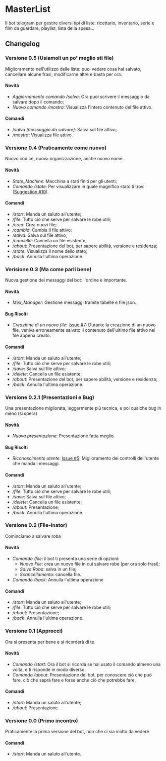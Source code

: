 # MasterList
Il bot telegram per gestire diversi tipi di liste: ricettario, inventario, serie e film da guardare, playlist, lista della spesa...

## Changelog
### Versione 0.5 (Usiamoli un po' meglio sti file)
Miglioramento nell'utilizzo delle liste: puoi vedere cosa hai salvato, cancellare alcune frasi, modificarne altre e basta per ora.
#### Novità
- _Aggiornamento comando /salva_: Ora puoi scrivere il messaggio da salvare dopo il comando;
- _Nuovo comando /mostra_: Visualizza l'intero contenuto del file attivo.
#### Comandi
- _/salva \[messaggio da salvare\]_: Salva sul file attivo;
- _/mostra_: Visualizza file attivo.

### Versione 0.4 (Praticamente come nuovo)
Nuovo codice, nuova organizzazione, anche nuovo nome.
#### Novità
- _State\_Machine_: Macchina a stati finiti per gli utenti;
- _Comando /state_: Per visualizzare in quale magnifico stato ti trovi ([Suggestion #10](https://github.com/Ciovino/Filmettini/issues/10)).
#### Comandi
- */start*: Manda un saluto all'utente;
- */file*: Tutto ciò che serve per salvare le robe utili;
- */crea*: Crea nuovi file;
- */cambia*: Cambia il file attivo;
- */salva*: Salva sul file attivo;
- */cancella*: Cancella un file esistente;
- */about*: Presentazione del bot, per sapere abilità, versione e residenza;
- */state*: Visualizza il nome dello stato;
- */back*: Annulla l'ultima operazione.

### Verisione 0.3 (Ma come parli bene)
Nuova gestione dei messaggi del bot: l'ordine è importante.
#### Novità
- _Mex\_Manager_: Gestione messaggi tramite tabelle e file json.
#### Bug Risolti
- _Creazione di un nuovo file_: [Issue #7](https://github.com/Ciovino/Filmettini/issues/7): Durante la creazione di un nuovo file, veniva erroneamente salvato il contenuto dell'ultimo file attivo nel file appena creato.
#### Comandi
- */start*: Manda un saluto all'utente;
- */file*: Tutto ciò che serve per salvare le robe utili;
- */save*: Salva sul file attivo;
- */delete*: Cancella un file esistente;
- */about*: Presentazione del bot, per sapere abilità, versione e residenza;
- */back*: Annulla l'ultima operazione.

### Versione 0.2.1 (Presentazioni e Bug)
Una presentazione migliorata, leggermente più tecnica, e poi qualche bug in meno (si spera)
#### Novità
- _Nuova presentazione_: Presentazione fatta meglio.
#### Bug Risolti
- _Riconoscimento utente_: [Issue #5](https://github.com/Ciovino/Filmettini/issues/5): Miglioramento dei controlli dell'utente che manda i messaggi.
#### Comandi
- */start*: Manda un saluto all'utente;
- */file*: Tutto ciò che serve per salvare le robe utili;
- */save*: Salva sul file attivo;
- */delete*: Cancella un file esistente;
- */about*: Presentazione;
- */back*: Annulla l'ultima operazione.

### Versione 0.2 (File-inator)
Cominciamo a salvare roba
#### Novità
- _Comando /file_: il bot ti presenta una serie di opzioni:
	- _Nuovo File_: crea un nuovo file in cui salvare robe (per ora solo frasi);
	- _Salva Roba_: salva in un file;
	- _Scancellamento_: cancella file.
- _Comando /back_: Annulla l'ultima operazione
#### Comandi
- */start*: Manda un saluto all'utente;
- */file*: Tutto ciò che serve per salvare le robe utili;
- */about*: Presentazione;
- */back*: Annulla l'ultima operazione.

### Versione 0.1 (Approcci)
Ora si presenta per bene e si ricorderà di te.
#### Novità
- _Comando /start_: Ora il bot si ricorda se hai usato il comando almeno una volta, e ti risponde in modo diverso.
- _Comando /about_: Presentazione del bot, per conoscere ciò che può fare, ciò che saprà fare e forse anche ciò che potrebbe fare.
#### Comandi
- */start*: Manda un saluto all'utente;
- */about*: Presentazione. 

### Versione 0.0 (Primo incontro)
Praticamente la prima versione del bot, non che ci sia molto da vedere
#### Comandi
- */start*: Manda un saluto all'utente.